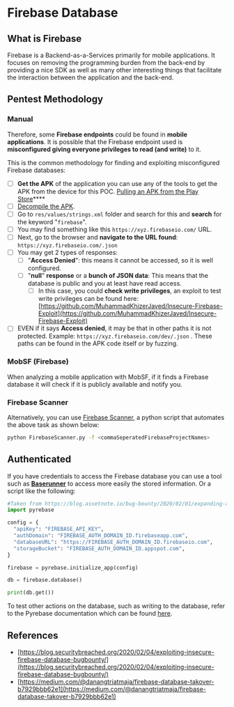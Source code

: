 # Firebase Database

## What is Firebase

Firebase is a Backend-as-a-Services primarily for mobile applications. It focuses on removing the programming burden from the back-end by providing a nice SDK as well as many other interesting things that facilitate the interaction between the application and the back-end.

## Pentest Methodology

### Manual

Therefore, some **Firebase endpoints** could be found in **mobile applications**. It is possible that the Firebase endpoint used is **misconfigured giving everyone privileges to read (and write)** to it.

This is the common methodology for finding and exploiting misconfigured Firebase databases:

* [ ] **Get the APK** of the application you can use any of the tools to get the APK from the device for this POC. [Pulling an APK from the Play Store](../pulling-an-apk-from-the-play-store.md#apk-extractor-play-store)****
* [ ] [Decompile the APK](apk-decompilers.md).
* [ ] Go to `res/values/strings.xml` folder and search for this and **search** for the keyword "`firebase`".
* [ ] You may find something like this `https://xyz.firebaseio.com/` URL.
* [ ] Next, go to the browser and **navigate to the URL found**: `https://xyz.firebaseio.com/.json`
* [ ] You may get 2 types of responses:
  * [ ] "**Access Denied**": this means it cannot be accessed, so it is well configured.
  * [ ] "**null**" **response** or a **bunch of JSON data**: This means that the database is public and you at least have read access.
    * [ ] In this case, you could **check write privileges**, an exploit to test write privileges can be found here: [https://github.com/MuhammadKhizerJaved/Insecure-Firebase-Exploit](https://github.com/MuhammadKhizerJaved/Insecure-Firebase-Exploit)
* [ ] EVEN if it says **Access denied**, it may be that in other paths it is not protected. Example: `https://xyz.firebaseio.com/dev/.json` . These paths can be found in the APK code itself or by fuzzing.

### MobSF (Firebase)

When analyzing a mobile application with MobSF, if it finds a Firebase database it will check if it is publicly available and notify you.

### Firebase Scanner

Alternatively, you can use [Firebase Scanner](https://github.com/shivsahni/FireBaseScanner), a python script that automates the above task as shown below:

```bash
python FirebaseScanner.py -f <commaSeperatedFirebaseProjectNames>
```

## Authenticated

If you have credentials to access the Firebase database you can use a tool such as [**Baserunner**](https://github.com/iosiro/baserunner) to access more easily the stored information. Or a script like the following:

```python
#Taken from https://blog.assetnote.io/bug-bounty/2020/02/01/expanding-attack-surface-react-native/
import pyrebase

config = {
  "apiKey": "FIREBASE_API_KEY",
  "authDomain": "FIREBASE_AUTH_DOMAIN_ID.firebaseapp.com",
  "databaseURL": "https://FIREBASE_AUTH_DOMAIN_ID.firebaseio.com",
  "storageBucket": "FIREBASE_AUTH_DOMAIN_ID.appspot.com",
}

firebase = pyrebase.initialize_app(config)

db = firebase.database()

print(db.get())
```

To test other actions on the database, such as writing to the database, refer to the Pyrebase documentation which can be found [here](https://github.com/thisbejim/Pyrebase).

## References

* [https://blog.securitybreached.org/2020/02/04/exploiting-insecure-firebase-database-bugbounty/](https://blog.securitybreached.org/2020/02/04/exploiting-insecure-firebase-database-bugbounty/)
* [https://medium.com/@danangtriatmaja/firebase-database-takover-b7929bbb62e1](https://medium.com/@danangtriatmaja/firebase-database-takover-b7929bbb62e1)
